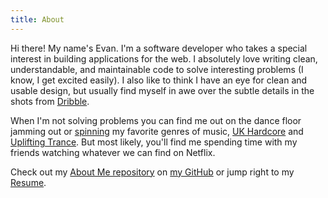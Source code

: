 ```yaml
---
title: About
---
```


Hi there! My name's Evan. I'm a software developer who takes a special interest
in building applications for the web. I absolutely love writing clean,
understandable, and maintainable code to solve interesting problems (I know, I
get excited easily). I also like to think I have an eye for clean and usable
design, but usually find myself in awe over the subtle details in the shots from
[Dribble](http://dribbble.com).

When I'm not solving problems you can find me out on the dance floor jamming
out or [spinning](http://evanpurkhiser.com/mixes) my favorite genres of music,
[UK Hardcore](http://en.wikipedia.org/wiki/UK_hardcore) and [Uplifting
Trance](http://en.wikipedia.org/wiki/Uplifting_trance). But most likely, you'll
find me spending time with my friends watching whatever we can find on Netflix.

Check out my [About Me repository](https://github.com/EvanPurkhiser/About) on
[my GitHub](https://github.com/EvanPurkhiser) or jump right to my
[Resume](https://raw.github.com/EvanPurkhiser/About/master/resume/resume.pdf).
